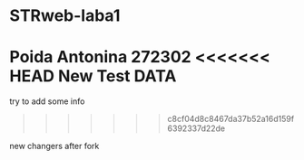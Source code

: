 # STRweb-laba1
Poida Antonina
272302
<<<<<<< HEAD
New Test DATA
=======
try to add some info
>>>>>>> c8cf04d8c8467da37b52a16d159f6392337d22de

new changers after fork